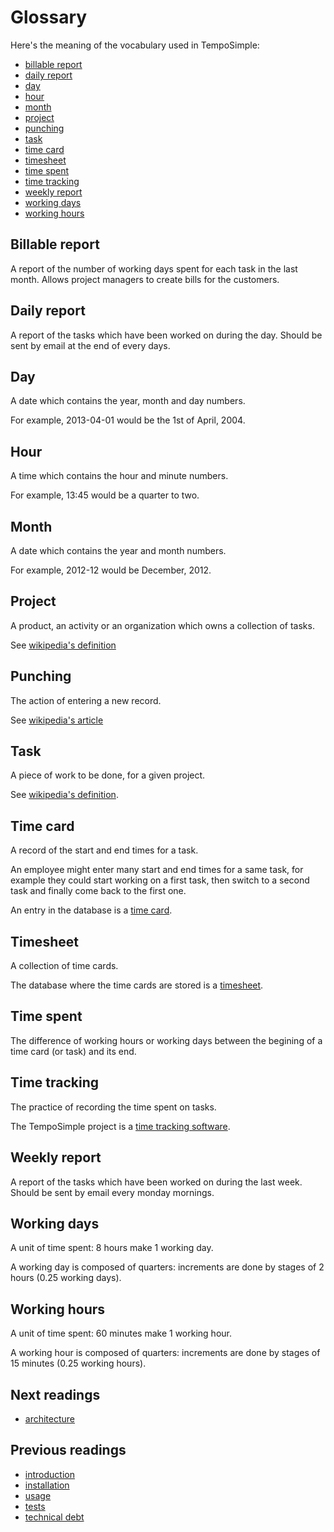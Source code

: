 # Glossary

Here's the meaning of the vocabulary used in TempoSimple:

* [billable report](#billable-report)
* [daily report](#daily-report)
* [day](#day)
* [hour](#hour)
* [month](#month)
* [project](#project)
* [punching](#punching)
* [task](#task)
* [time card](#time-card)
* [timesheet](#timesheet)
* [time spent](#time-spent)
* [time tracking](#time-tracking)
* [weekly report](#weekly-report)
* [working days](#working-days)
* [working hours](#working-hours)

## Billable report

A report of the number of working days spent for each task in the last month.
Allows project managers to create bills for the customers.

## Daily report

A report of the tasks which have been worked on during the day. Should be sent
by email at the end of every days.

## Day

A date which contains the year, month and day numbers.

For example, 2013-04-01 would be the 1st of April, 2004.

## Hour

A time which contains the hour and minute numbers.

For example, 13:45 would be a quarter to two.

## Month

A date which contains the year and month numbers.

For example, 2012-12 would be December, 2012.

## Project

A product, an activity or an organization which owns a collection of tasks.

See [wikipedia's definition](http://en.wikipedia.org/wiki/Project#Project_management)

## Punching

The action of entering a new record.

See [wikipedia's article](http://en.wikipedia.org/wiki/Time_clock)

## Task

A piece of work to be done, for a given project.

See [wikipedia's definition](http://en.wikipedia.org/wiki/Task_(project_management)).

## Time card

A record of the start and end times for a task.

An employee might enter many start and end times for a same task, for example
they could start working on a first task, then switch to a second task and
finally come back to the first one.

An entry in the database is a
[time card](http://en.wikipedia.org/wiki/Timesheet#Time_cards).

## Timesheet

A collection of time cards.

The database where the time cards are stored is a
[timesheet](http://en.wikipedia.org/wiki/Timesheet).

## Time spent

The difference of working hours or working days between the begining of a time
card (or task) and its end.

## Time tracking

The practice of recording the time spent on tasks.

The TempoSimple project is a
[time tracking software](http://en.wikipedia.org/wiki/Time_tracking_software).

## Weekly report

A report of the tasks which have been worked on during the last week. Should be
sent by email every monday mornings.

## Working days

A unit of time spent: 8 hours make 1 working day.

A working day is composed of quarters: increments are done by stages of 2 hours
(0.25 working days).

## Working hours

A unit of time spent: 60 minutes make 1 working hour.

A working hour is composed of quarters: increments are done by stages of 15
minutes (0.25 working hours).

## Next readings

* [architecture](07-architecture.md)

## Previous readings

* [introduction](01-introduction.md)
* [installation](02-installation.md)
* [usage](03-usage.md)
* [tests](04-tests.md)
* [technical debt](05-technical-debt.md)
